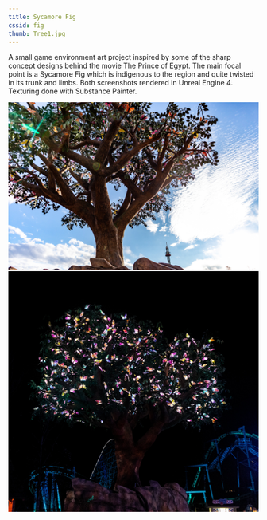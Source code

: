 ```yaml
---
title: Sycamore Fig
cssid: fig
thumb: Tree1.jpg
---
```

A small game environment art project inspired by some of the sharp concept designs behind the movie The Prince of Egypt. The main focal point is a Sycamore Fig which is indigenous to the region and quite twisted in its trunk and limbs. Both screenshots rendered in Unreal Engine 4. Texturing done with Substance Painter.

![Main Shot](/assets/img/tree1.jpg)
![Model Lineup](/assets/img/tree2.jpg)
